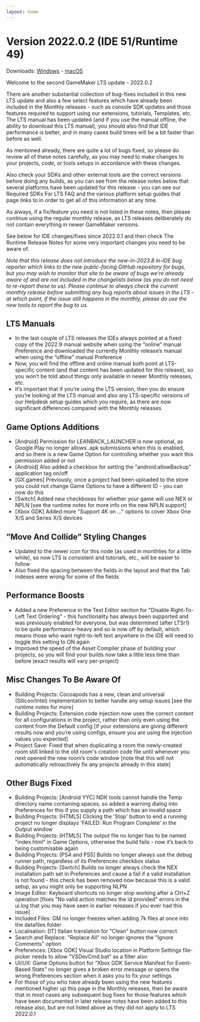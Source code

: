 ```yaml
---
layout: home
---
```

# Version 2022.0.2 (IDE 51/Runtime 49)

Downloads: [Windows](https://gms.yoyogames.com/GameMaker-Installer-2022.0.2.51.exe) - [macOS](https://gms.yoyogames.com/GameMaker-2022.0.2.51.pkg)

Welcome to the second GameMaker LTS update - 2022.0.2

There are another substantial collection of bug-fixes included in this new LTS update and also a few select features which have already been included in the Monthly releases - such as console SDK updates and those features required to support using our extensions, tutorials, Templates, etc. The LTS manual has been updated (and if you use the manual offline, the ability to download this LTS manual), you should also find that IDE performance is better, and in many cases build times will be a bit faster than before as well.

As mentioned already, there are quite a lot of bugs fixed, so please do review all of these notes carefully, as you may need to make changes to your projects, code, or tools setups in accordance with these changes.

Also check your SDKs and other external tools are the correct versions before doing any builds, as you can see from the release notes below that several platforms have been updated for this release - you can see our Required SDKs For LTS FAQ and the various platform setup guides that page links to in order to get all of this information at any time.

As always, if a fix/feature you need is not listed in these notes, then please continue using the regular monthly release, as LTS releases deliberately do not contain everything in newer GameMaker versions.

See below for IDE changes/fixes since 2022.0.1 and then check The Runtime Release Notes for some very important changes you need to be aware of.

_Note that this release does not introduce the new-in-2023.8 in-IDE bug reporter which links to the new public-facing GitHub repository for bugs, but you may wish to monitor that site to be aware of bugs we’re already aware of and are not included in the changelists below (as you do not need to re-report these to us). Please continue to always check the current monthly release before submitting any bug reports about issues in the LTS - at which point, if the issue still happens in the monthly, please do use the new tools to report the bug to us._

## LTS Manuals
- In the last couple of LTS releases the IDEs always pointed at a fixed copy of the 2022.9 manual website when using the “online” manual Preference and downloaded the currently Monthly release’s manual when using the “offline” manual Preference
- Now, you will find the offline and online manual both point at LTS-specific content (and that content has been updated for this release), so you won’t be told about things only available in newer Monthly releases, etc.
- It’s important that if you’re using the LTS version, then you do ensure you’re looking at the LTS manual and also any LTS-specific versions of our Helpdesk setup guides which you require, as there are now significant differences compared with the Monthly releases

## Game Options Additions
- [Android] Permission for LEANBACK_LAUNCHER is now optional, as Google Play no longer allows .apk submissions when this is enabled, and so there is a new Game Option for controlling whether you want this permission added or not
- [Android] Also added a checkbox for setting the "android:allowBackup" application tag on/off
- [GX.games] Previously, once a project had been uploaded to the store you could not change Game Options to have a different ID - you can now do this
- [Switch] Added new checkboxes for whether your game will use NEX or NPLN [see the runtime notes for more info on the new NPLN support]
- [Xbox GDK] Added more "Support 4K on ..." options to cover Xbox One X/S and Series X/S devices

## ”Move And Collide” Styling Changes
- Updated to the newer icon for this node (as used in monthlies for a little while), so now LTS is consistent and tutorials, etc., will be easier to follow
- Also fixed the spacing between the fields in the layout and that the Tab indexes were wrong for some of the fields

## Performance Boosts
- Added a new Preference in the Text Editor section for "Disable Right-To-Left Text Ordering" - this functionality has always been supported and was previously enabled for everyone, but was determined (after LTSr1) to be quite performance-heavy and so is now off by default, which means those who want right-to-left text anywhere in the IDE will need to toggle this setting to ON again
- Improved the speed of the Asset Compiler phase of building your projects, so you will find your builds now take a little less time than before (exact results will vary per-project)

## Misc Changes To Be Aware Of
- Building Projects: Cocoapods has a new, clean and universal (Silicon/Intel) implementation to better handle any setup issues [see the runtime notes for more]
- Building Projects: Extension code injection now uses the correct content for all configurations in the project, rather than only even using the content from the Default config [if your extensions are giving different results now and you’re using configs, ensure you are using the injection values you expected]
- Project Save: Fixed that when duplicating a room the newly-created room still linked to the old room's creation code file until whenever you next opened the new room’s code window [note that this will not automatically retroactively fix any projects already in this state]

## Other Bugs Fixed
- Building Projects: [Android YYC] NDK tools cannot handle the Temp directory name containing spaces, so added a warning dialog into Preferences for this if you supply a path which has an invalid space
- Building Projects: [HTML5] Clicking the 'Stop' button to end a running project no longer displays 'FAILED: Run Program Complete' in the Output window
- Building Projects: [HTML5] The output file no longer has to be named "index.html" in Game Options, otherwise the build fails - now it’s back to being customisable again
- Building Projects: [PS4 and PS5] Builds no longer always use the debug runner path, regardless of its Preferences checkbox status
- Building Projects: [Switch] Builds no longer always check the NEX installation path set in Preferences and cause a fail if a valid installation is not found - this check has been removed now because this is a valid setup, as you might only be supporting NLPN
- Image Editor: Keyboard shortcuts no longer stop working after a Ctrl+Z operation [fixes "No valid action matches the id provided" errors in the ui.log that you may have seen in earlier releases if you ever had this issue]
- Included Files: GM no longer freezes when adding 7k files at once into the datafiles folder
- Localisation: [IT] Italian translation for "Clean" button now correct
- Search and Replace: "Replace All" no longer ignores the "Ignore Comments" option
- Preferences: [Xbox GDK] Visual Studio location in Platform Settings file-picker needs to allow "VSDevCmd.bat" as a filter also
- UI/UX: Game Options button for “Xbox GDK Service Manifest for Event-Based Stats” no longer gives a broken error message or opens the wrong Preferences section when it asks you to fix your settings
- For those of you who have already been using the new features mentioned higher up this page in the Monthly releases, then be aware that in most cases any subsequent bug fixes for those features which have been documented in later release notes have been added to this release also, but are not listed above as they did not apply to LTS 2022.0.1
